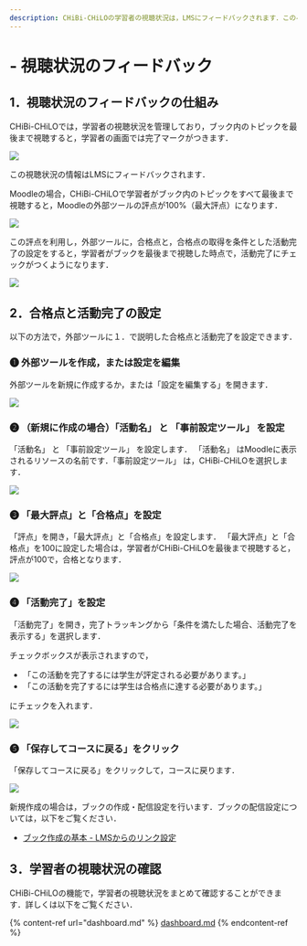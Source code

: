 ```yaml
---
description: CHiBi-CHiLOの学習者の視聴状況は，LMSにフィードバックされます．このページではその仕組みと，LMS（Moodle）に視聴状況をフィードバックさせる方法を紹介します．
---
```


# - 視聴状況のフィードバック

## 1．視聴状況のフィードバックの仕組み

CHiBi-CHiLOでは，学習者の視聴状況を管理しており，ブック内のトピックを最後まで視聴すると，学習者の画面では完了マークがつきます．

![](../.gitbook/assets/analytics-activity\_01.png)

この視聴状況の情報はLMSにフィードバックされます．

Moodleの場合，CHiBi-CHiLOで学習者がブック内のトピックをすべて最後まで視聴すると，Moodleの外部ツールの評点が100%（最大評点）になります．

![](../.gitbook/assets/analytics-activity\_02.png)

この評点を利用し，外部ツールに，合格点と，合格点の取得を条件とした活動完了の設定をすると，学習者がブックを最後まで視聴した時点で，活動完了にチェックがつくようになります．

![](../.gitbook/assets/analytics-activity\_03.png)

## 2．合格点と活動完了の設定

以下の方法で，外部ツールに１．で説明した合格点と活動完了を設定できます．

### ❶ 外部ツールを作成，または設定を編集

外部ツールを新規に作成するか，または「設定を編集する」を開きます．

![](../.gitbook/assets/analytics-activity\_04.png)

### ❷ （新規に作成の場合）「活動名」 と 「事前設定ツール」 を設定

「活動名」 と 「事前設定ツール」 を設定します． 「活動名」 はMoodleに表示されるリソースの名前です．「事前設定ツール」 は，CHiBi-CHiLOを選択します．

![](../.gitbook/assets/analytics-activity\_05.png)

### ❸ 「最大評点」と「合格点」を設定

「評点」を開き，「最大評点」と「合格点」を設定します． 「最大評点」と「合格点」を100に設定した場合は，学習者がCHiBi-CHiLOを最後まで視聴すると，評点が100で，合格となります．

![](../.gitbook/assets/analytics-activity\_06.png)

### ❹ 「活動完了」を設定

「活動完了」を開き，完了トラッキングから「条件を満たした場合、活動完了を表示する」を選択します．

チェックボックスが表示されますので，

* 「この活動を完了するには学生が評定される必要があります。」
* 「この活動を完了するには学生は合格点に達する必要があります。」

にチェックを入れます．

![](../.gitbook/assets/analytics-activity\_07.png)

### ❺ 「保存してコースに戻る」をクリック

「保存してコースに戻る」をクリックして，コースに戻ります．

![](../.gitbook/assets/analytics-activity\_08.png)

新規作成の場合は，ブックの作成・配信設定を行います．ブックの配信設定については，以下をご覧ください．

* [ブック作成の基本 - LMSからのリンク設定](../book/create.md#4-lmskaranorinku)

## 3．学習者の視聴状況の確認

CHiBi-CHiLOの機能で，学習者の視聴状況をまとめて確認することができます．詳しくは以下をご覧ください．

{% content-ref url="dashboard.md" %}
[dashboard.md](dashboard.md)
{% endcontent-ref %}
